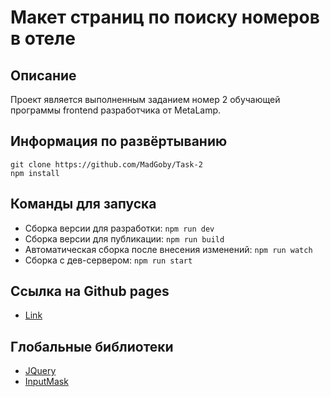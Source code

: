 # Макет страниц по поиску номеров в отеле

## Описание

Проект является выполненным заданием номер 2 обучающей программы frontend разработчика от MetaLamp.

## Информация по развёртыванию
```
git clone https://github.com/MadGoby/Task-2
npm install
```
## Команды для запуска

- Сборка версии для разработки: `npm run dev`
- Сборка версии для публикации: `npm run build`
- Автоматическая сборка после внесения изменений: `npm run watch`
- Сборка с дев-сервером: `npm run start`

## Ссылка на Github pages

- [Link](https://madgoby.github.io/Task-2/gh-pages/index.html)

## Глобальные библиотеки

- [JQuery](https://jquery.com/)
- [InputMask](https://www.npmjs.com/package/inputmask/v/5.0.6-beta.15)
